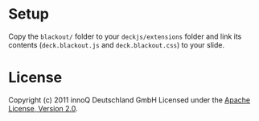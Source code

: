 # Setup
Copy the `blackout/` folder to your `deckjs/extensions` folder and link its contents (`deck.blackout.js` and `deck.blackout.css`) to your slide.

# License
Copyright (c) 2011 innoQ Deutschland GmbH Licensed under the [Apache License, Version 2.0](http://www.apache.org/licenses/LICENSE-2.0).
